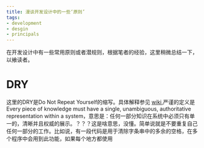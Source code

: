 ```yaml
---
title: 漫谈开发设计中的一些‘原则’
tags:
- development
- desgin
- principals
---
```


在开发设计中有一些常用原则或者潜规则，根据笔者的经验，这里稍微总结一下，以飨读者。

# DRY 
这里的DRY是Do Not Repeat Yourself的缩写。具体解释参见 [wiki](https://en.wikipedia.org/wiki/Don%27t_repeat_yourself),严谨的定义是　Every piece of knowledge must have a single, unambiguous, authoritative representation within a system，意思是：任何一部分知识在系统中必须只有单一的，清晰并且权威的展示。？？？这是啥意思，没懂。简单说就是不要重复自己任何一部分的工作。比如说，有一段代码是用于清除字条串中的多余的空格，在多个程序中会用到此功能，如果每个地方都使用
